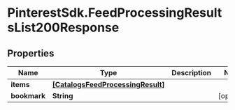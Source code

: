 # PinterestSdk.FeedProcessingResultsList200Response

## Properties

Name | Type | Description | Notes
------------ | ------------- | ------------- | -------------
**items** | [**[CatalogsFeedProcessingResult]**](CatalogsFeedProcessingResult.md) |  | 
**bookmark** | **String** |  | [optional] 


